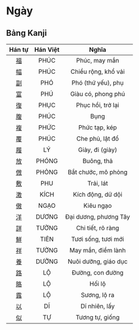 <link href="styles.css" rel="stylesheet">

# Ngày

## Bảng Kanji

| Hán tự | Hán Việt | Nghĩa |
| :---: | :---: | :---: |
| [<span class="stroke-order">福</span>](https://www.tiengnhatdongian.com/kanji/giai-nghia-kanji-%E7%A6%8F) | PHÚC | Phúc, may mắn |
| [<span class="stroke-order">幅</span>](https://www.tiengnhatdongian.com/kanji/giai-nghia-kanji-%E5%B9%85) | PHÚC | Chiều rộng, khổ vải |
| [<span class="stroke-order">副</span>](https://www.tiengnhatdongian.com/kanji/giai-nghia-kanji-%E5%89%AF) | PHÓ | Phó (thứ yếu), phụ |
| [<span class="stroke-order">富</span>](https://www.tiengnhatdongian.com/kanji/giai-nghia-kanji-%E5%AF%8C) | PHÚ | Giàu có, phong phú |
| [<span class="stroke-order">復</span>](https://www.tiengnhatdongian.com/kanji/giai-nghia-kanji-%E5%BE%A9) | PHỤC | Phục hồi, trở lại |
| [<span class="stroke-order">腹</span>](https://www.tiengnhatdongian.com/kanji/giai-nghia-kanji-%E8%85%B9) | PHÚC | Bụng |
| [<span class="stroke-order">複</span>](https://www.tiengnhatdongian.com/kanji/giai-nghia-kanji-%E8%A4%87) | PHỨC | Phức tạp, kép |
| [<span class="stroke-order">覆</span>](https://www.tiengnhatdongian.com/kanji/giai-nghia-kanji-%E8%A6%86) | PHÚC | Che phủ, lật đổ |
| [<span class="stroke-order">履</span>](https://www.tiengnhatdongian.com/kanji/giai-nghia-kanji-%E5%B1%A5) | LÝ | Giày, đi (giày) |
| [<span class="stroke-order">放</span>](https://www.tiengnhatdongian.com/kanji/giai-nghia-kanji-%E6%94%BE) | PHÓNG | Buông, thả |
| [<span class="stroke-order">倣</span>](https://www.tiengnhatdongian.com/kanji/giai-nghia-kanji-%E5%80%A3) | PHỎNG | Bắt chước, mô phỏng |
| [<span class="stroke-order">敷</span>](https://www.tiengnhatdongian.com/kanji/giai-nghia-kanji-%E6%95%B7) | PHU | Trải, lát |
| [<span class="stroke-order">激</span>](https://www.tiengnhatdongian.com/kanji/giai-nghia-kanji-%E6%BF%80) | KÍCH | Kích động, dữ dội |
| [<span class="stroke-order">傲</span>](https://www.tiengnhatdongian.com/kanji/giai-nghia-kanji-%E5%82%B2) | NGẠO | Kiêu ngạo |
| [<span class="stroke-order">洋</span>](https://www.tiengnhatdongian.com/kanji/giai-nghia-kanji-%E6%B4%8B) | DƯƠNG | Đại dương, phương Tây |
| [<span class="stroke-order">詳</span>](https://www.tiengnhatdongian.com/kanji/giai-nghia-kanji-%E8%A9%B3) | TƯỜNG | Chi tiết, rõ ràng |
| [<span class="stroke-order">鮮</span>](https://www.tiengnhatdongian.com/kanji/giai-nghia-kanji-%E9%AE%AE) | TIÊN | Tươi sống, tươi mới |
| [<span class="stroke-order">祥</span>](https://www.tiengnhatdongian.com/kanji/giai-nghia-kanji-%E7%A5%A5) | TƯỜNG | May mắn, điềm lành |
| [<span class="stroke-order">養</span>](https://www.tiengnhatdongian.com/kanji/giai-nghia-kanji-%E9%A4%8A) | DƯỠNG | Nuôi dưỡng, giáo dục |
| [<span class="stroke-order">路</span>](https://www.tiengnhatdongian.com/kanji/giai-nghia-kanji-%E8%B7%AF) | LỘ | Đường, con đường |
| [<span class="stroke-order">賂</span>](https://www.tiengnhatdongian.com/kanji/giai-nghia-kanji-%E8%B3%82) | LỘ | Hối lộ |
| [<span class="stroke-order">露</span>](https://www.tiengnhatdongian.com/kanji/giai-nghia-kanji-%E9%9C%B2) | LỘ | Sương, lộ ra |
| [<span class="stroke-order">以</span>](https://www.tiengnhatdongian.com/kanji/giai-nghia-kanji-%E4%BB%A5) | DĨ | Dĩ nhiên, lấy |
| [<span class="stroke-order">似</span>](https://www.tiengnhatdongian.com/kanji/giai-nghia-kanji-%E4%BC%BC) | TỰ | Tương tự, giống |

